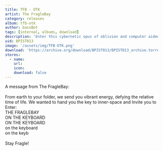 ```yaml
---
title: TFB - OTK
artist: The FragleBay
category: releases
album: tfb-otk
author: bassBot
tags: [internal, albums, download]
description: 'Enter this cybernetic opus of oblivion and computer aided overstanding, grown somewhere beyond the laws of physics.'
uid: BPIST013
image: '/assets/img/TFB-OTK.png'
download: 'https://archive.org/download/BPIST013/BPIST013_archive.torrent'
stores:
  - name:
    url: 
    icon: 
    download: false
---
```


A message from The FragleBay:<br />
<br />
From earth to your folder, we send you vibrant energy, defying the relative time of life. We wanted to hand you the key to inner-space and Invite you to Enter:<br />
THE FRAGLEBAY<br />
ON THE KEYBOARD<br />
ON THE KEYBOARD<br />
on the keyboard<br />
on the keyb<br />
<br />
Stay Fragle!
